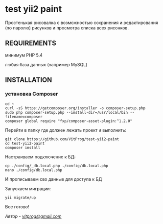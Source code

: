 test yii2 paint
============================

Простенькая рисовалка с возможностью сохранения и редактирования (по паролю) рисунков и просмотра списка всех рисонков.



REQUIREMENTS
------------

минимум PHP 5.4
  
любая база данных (например MySQL)


INSTALLATION
------------

### установка Composer
~~~
cd ~
curl -sS https://getcomposer.org/installer -o composer-setup.php
sudo php composer-setup.php --install-dir=/usr/local/bin --filename=composer
composer global require "fxp/composer-asset-plugin:^1.2.0"
~~~

Перейти в папку где должен лежать проект и выполнить:

~~~
git clone https://github.com/VitProg/test-yii2-paint
cd test-yii2-paint
composer install
~~~

Настраиваем подключение к БД:

~~~
cp ./config/_db.local.php ./config/db.local.php
nano ./config/db.local.php
~~~

И прописываем сво данные для доступа к БД


Запускаем миграции:

~~~
yii migrate/up
~~~

Все готово!





*Автор - [vitprog@gmail.com](mailto:vitprog@gmail.com)*

